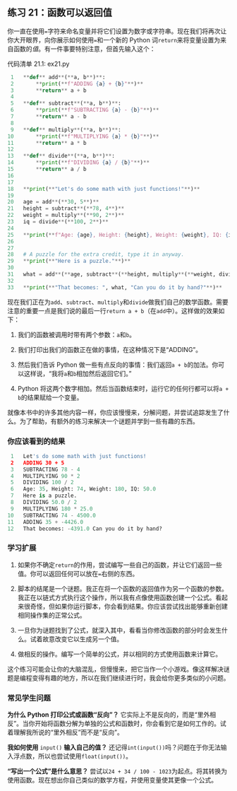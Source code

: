 ## 练习 21：函数可以返回值

你一直在使用`=`字符来命名变量并将它们设置为数字或字符串。现在我们将再次让你大开眼界，向你展示如何使用`=`和一个新的 Python 词`return`来将变量设置为来自函数的*值*。有一件事要特别注意，但首先输入这个：

代码清单 21.1: ex21.py

```py
 1   **def** add**(**a, b**)**:
 2       **print(**f"ADDING {a} + {b}"**)**
 3       **return** a + b
 4
 5   **def** subtract**(**a, b**)**:
 6       **print(**f"SUBTRACTING {a} - {b}"**)**
 7       **return** a - b
 8
 9   **def** multiply**(**a, b**)**:
10       **print(**f"MULTIPLYING {a} * {b}"**)**
11       **return** a * b
12
13   **def** divide**(**a, b**)**:
14       **print(**f"DIVIDING {a} / {b}"**)**
15       **return** a / b
16
17
18   **print(**"Let's do some math with just functions!"**)**
19
20   age = add**(**30, 5**)**
21   height = subtract**(**78, 4**)**
22   weight = multiply**(**90, 2**)**
23   iq = divide**(**100, 2**)**
24
25   **print(**f"Age: {age}, Height: {height}, Weight: {weight}, IQ: {iq}"**)**
26
27
28   # A puzzle for the extra credit, type it in anyway.
29   **print(**"Here is a puzzle."**)**
30
31   what = add**(**age, subtract**(**height, multiply**(**weight, divide**(**iq, 2**))))**
32
33   **print(**"That becomes: ", what, "Can you do it by hand?"**)**
```

现在我们正在为`add`、`subtract`、`multiply`和`divide`做我们自己的数学函数。需要注意的重要一点是我们说的最后一行`return a + b`（在`add`中）。这样做的效果如下：

1.  我们的函数被调用时带有两个参数：`a`和`b`。

2.  我们打印出我们的函数正在做的事情，在这种情况下是“ADDING”。

3.  然后我们告诉 Python 做一些有点反向的事情：我们返回`a + b`的加法。你可以这样说，“我将`a`和`b`相加然后返回它们。”

4.  Python 将这两个数字相加。然后当函数结束时，运行它的任何行都可以将`a + b`的结果赋给一个变量。

就像本书中的许多其他内容一样，你应该慢慢来，分解问题，并尝试追踪发生了什么。为了帮助，有额外的练习来解决一个谜题并学到一些有趣的东西。

### 你应该看到的结果

```py
 1   Let's do some math with just functions!
 2   ADDING 30 + 5
 3   SUBTRACTING 78 - 4
 4   MULTIPLYING 90 * 2
 5   DIVIDING 100 / 2
 6   Age: 35, Height: 74, Weight: 180, IQ: 50.0
 7   Here is a puzzle.
 8   DIVIDING 50.0 / 2
 9   MULTIPLYING 180 * 25.0
10   SUBTRACTING 74 - 4500.0
11   ADDING 35 + -4426.0
12   That becomes: -4391.0 Can you do it by hand?
```

### 学习扩展

1.  如果你不确定`return`的作用，尝试编写一些自己的函数，并让它们返回一些值。你可以返回任何可以放在`=`右侧的东西。

2.  脚本的结尾是一个谜题。我正在将一个函数的返回值作为另一个函数的参数。我正在以链式方式执行这个操作，所以我有点像使用函数创建一个公式。看起来很奇怪，但如果你运行脚本，你会看到结果。你应该尝试找出能够重新创建相同操作集的正常公式。

3.  一旦你为谜题找到了公式，就深入其中，看看当你修改函数的部分时会发生什么。试着故意改变它以生成另一个值。

4.  做相反的操作。编写一个简单的公式，并以相同的方式使用函数来计算它。

这个练习可能会让你的大脑混乱，但慢慢来，把它当作一个小游戏。像这样解决谜题是编程变得有趣的地方，所以在我们继续进行时，我会给你更多类似的小问题。

### 常见学生问题

**为什么 Python 打印公式或函数“反向”？** 它实际上不是反向的，而是“里外相反”。当你开始将函数分解为单独的公式和函数时，你会看到它是如何工作的。试着理解我所说的“里外相反”而不是“反向”。

**我如何使用** `input()` **输入自己的值？** 还记得`int(input())`吗？问题在于你无法输入浮点数，所以也尝试使用`float(input())`。

**“写出一个公式”是什么意思？** 尝试以`24 + 34 / 100 - 1023`为起点。将其转换为使用函数。现在想出你自己类似的数学方程，并使用变量使其更像一个公式。
